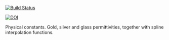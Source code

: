 [![Build Status](https://travis-ci.org/baptiste/dielectric.svg?branch=v0.2.3)](https://travis-ci.org/baptiste/dielectric)

[![DOI](https://zenodo.org/badge/5734/baptiste/dielectric.png)](http://dx.doi.org/10.5281/zenodo.11420)

Physical constants. Gold, silver and glass permittivities, together with spline interpolation functions.